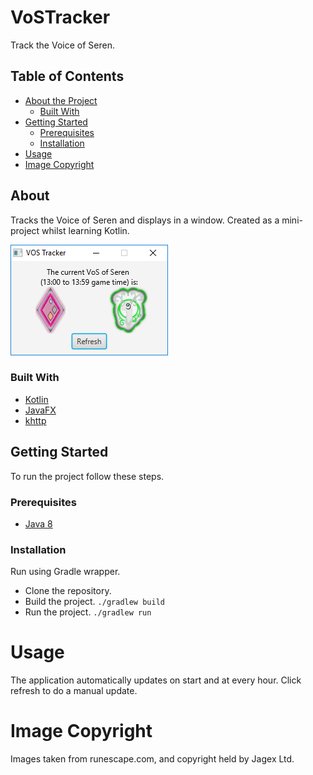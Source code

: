 # VoSTracker

Track the Voice of Seren.

## Table of Contents
- [About the Project](#about)
    - [Built With](#built-with)
- [Getting Started](#getting-started)
    - [Prerequisites](#Prerequisites)
    - [Installation](#installation)
- [Usage](#usage)
- [Image Copyright](#image-copyright)

## About

Tracks the Voice of Seren and displays in a window. Created as a mini-project whilst learning Kotlin.

![User Interface](VoS.png "User Interface")

### Built With

- [Kotlin](https://kotlinlang.org/)
- [JavaFX](https://en.wikipedia.org/wiki/JavaFX)
- [khttp](https://khttp.readthedocs.io/en/latest/)

## Getting Started

To run the project follow these steps.

### Prerequisites

- [Java 8](https://www.oracle.com/technetwork/java/javase/downloads/jre8-downloads-2133155.html)

### Installation

Run using Gradle wrapper.

- Clone the repository.
- Build the project. `./gradlew build`
- Run the project. `./gradlew run`

# Usage

The application automatically updates on start and at every hour. Click refresh to do a manual update.

# Image Copyright

Images taken from runescape.com, and copyright held by Jagex Ltd.